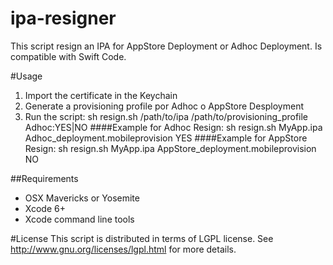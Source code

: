 ipa-resigner
===

This script resign an IPA for AppStore Deployment or Adhoc Deployment. Is compatible with Swift Code.

#Usage
 1. Import the certificate in the Keychain
 2. Generate a provisioning profile por Adhoc o AppStore Desployment
 3. Run the script:
	sh resign.sh /path/to/ipa /path/to/provisioning_profile Adhoc:YES|NO
####Example for Adhoc Resign:
	sh resign.sh MyApp.ipa Adhoc_deployment.mobileprovision YES
####Example for AppStore Resign:
	sh resign.sh MyApp.ipa AppStore_deployment.mobileprovision NO

##Requirements
- OSX Mavericks or Yosemite
- Xcode 6+
- Xcode command line tools

#License
This script is distributed in terms of LGPL license. See http://www.gnu.org/licenses/lgpl.html for more details.
